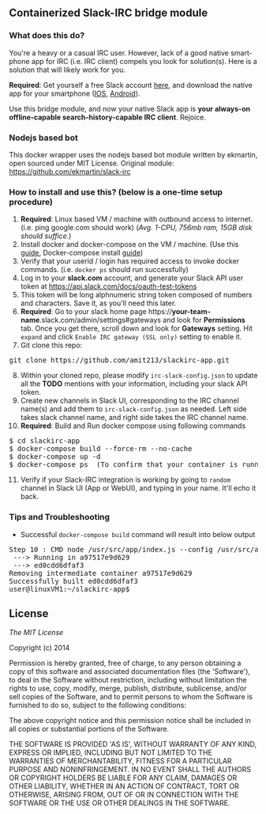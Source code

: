## Containerized Slack-IRC bridge module

### What does this do?

You're a heavy or a casual IRC user. However, lack of a good native smart-phone app for IRC (i.e. IRC client) compels you look for solution(s). Here is a solution that will likely work for you.

**Required**: Get yourself a free Slack account [here](https://slack.com/), and download the native app for your smartphone ([IOS](https://itunes.apple.com/us/app/slack-team-communication/id618783545?mt=8), [Android](https://play.google.com/store/apps/developer?id=Slack%20Technologies%20Inc.&hl=en)).

Use this bridge module, and now your native Slack app is **your always-on offline-capable search-history-capable IRC client**. Rejoice. 

### Nodejs based bot

This docker wrapper uses the nodejs based bot module written by ekmartin, open sourced under MIT License.
Original module: https://github.com/ekmartin/slack-irc

### How to install and use this?  (below is a one-time setup procedure)

1. **Required**: Linux based VM / machine with outbound access to internet. (i.e. ping google.com should work) (*Avg. 1-CPU, 756mb ram, 15GB disk should suffice.*)
2. Install docker and docker-compose on the VM / machine. (Use this [guide](https://docs.docker.com/linux/step_one/), Docker-compose install [guide](https://docs.docker.com/compose/install/))
3. Verify that your userid / login has required access to invoke docker commands. (i.e. `docker ps` should run successfully)
4. Log in to your **slack.com** account, and generate your Slack API user token at https://api.slack.com/docs/oauth-test-tokens
5. This token will be long alphnumeric string token composed of numbers and characters. Save it, as you'll need this later.
6. **Required**: Go to your slack home page https://**your-team-name**.slack.com/admin/settings#gateways and look for **Permissions** tab. Once you get there, scroll down and look for **Gateways** setting. Hit `expand` and click `Enable IRC gateway (SSL only)` setting to enable it.
7. Git clone this repo:
<pre>
git clone https://github.com/amit213/slackirc-app.git
</pre>
8. Within your cloned repo, please modify `irc-slack-config.json` to update all the **TODO** mentions with your information, including your slack API token.
9. Create new channels in Slack UI, corresponding to the IRC channel name(s) and add them to `irc-slack-config.json` as needed. Left side takes slack channel name, and right side takes the IRC channel name.
10. **Required**: Build and Run docker compose using following commands
<pre>
$ cd slackirc-app
$ docker-compose build --force-rm --no-cache
$ docker-compose up -d
$ docker-compose ps  (To confirm that your container is running properly, and that it has not gone in an exit-restart loop)
</pre>
11. Verify if your Slack-IRC integration is working by going to `random` channel in Slack UI (App or WebUI), and typing in your name. It'll echo it back.


### Tips and Troubleshooting

* Successful `docker-compose build` command will result into below output
<pre>
Step 10 : CMD node /usr/src/app/index.js --config /usr/src/app/irc-slack-config.json
 ---> Running in a97517e9d629
 ---> ed0cdd6dfaf3
Removing intermediate container a97517e9d629
Successfully built ed0cdd6dfaf3
user@linuxVM1:~/slackirc-app$
</pre>


## License

*The MIT License*

Copyright (c) 2014

Permission is hereby granted, free of charge, to any person obtaining a copy of this software and associated documentation files (the 'Software'), to deal in the Software without restriction, including without limitation the rights to use, copy, modify, merge, publish, distribute, sublicense, and/or sell copies of the Software, and to permit persons to whom the Software is furnished to do so, subject to the following conditions:

The above copyright notice and this permission notice shall be included in all copies or substantial portions of the Software.

THE SOFTWARE IS PROVIDED 'AS IS', WITHOUT WARRANTY OF ANY KIND, EXPRESS OR IMPLIED, INCLUDING BUT NOT LIMITED TO THE WARRANTIES OF MERCHANTABILITY, FITNESS FOR A PARTICULAR PURPOSE AND NONINFRINGEMENT. IN NO EVENT SHALL THE AUTHORS OR COPYRIGHT HOLDERS BE LIABLE FOR ANY CLAIM, DAMAGES OR OTHER LIABILITY, WHETHER IN AN ACTION OF CONTRACT, TORT OR OTHERWISE, ARISING FROM, OUT OF OR IN CONNECTION WITH THE SOFTWARE OR THE USE OR OTHER DEALINGS IN THE SOFTWARE.


